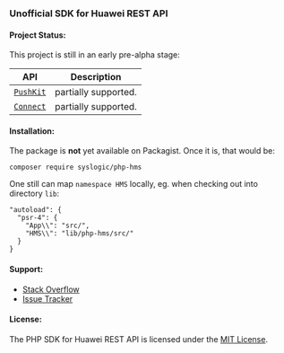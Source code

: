 ### Unofficial SDK for Huawei REST API

#### Project Status:

This project is still in an early pre-alpha stage:

| API | Description |
| --- | --- |
| [`PushKit`](https://github.com/syslogic/php-hms/blob/master/src/PushKit) | partially supported. |
| [`Connect`](https://github.com/syslogic/php-hms/tree/master/src/Connect) | partially supported. |

#### Installation:

The package is **not** yet available on Packagist. Once it is, that would be:

    composer require syslogic/php-hms

One still can map `namespace HMS` locally, eg. when checking out into directory `lib`:

````
"autoload": {
  "psr-4": {
    "App\\": "src/",
    "HMS\\": "lib/php-hms/src/"
  }
}
````

#### Support:

- [Stack Overflow](https://stackoverflow.com/questions/tagged/huawei-mobile-services)
- [Issue Tracker](https://github.com/syslogic/php-hms/issues)

#### License:

The PHP SDK for Huawei REST API is licensed under the [MIT License](LICENSE).
